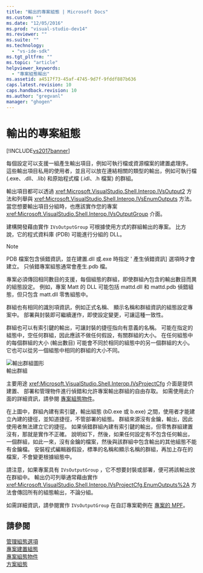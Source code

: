 ```yaml
---
title: "輸出的專案組態 | Microsoft Docs"
ms.custom: ""
ms.date: "12/05/2016"
ms.prod: "visual-studio-dev14"
ms.reviewer: ""
ms.suite: ""
ms.technology: 
  - "vs-ide-sdk"
ms.tgt_pltfrm: ""
ms.topic: "article"
helpviewer_keywords: 
  - "專案組態輸出"
ms.assetid: a4517f73-45af-4745-9d7f-9fddf887b636
caps.latest.revision: 10
caps.handback.revision: 10
ms.author: "gregvanl"
manager: "ghogen"
---
```

# 輸出的專案組態
[!INCLUDE[vs2017banner](../../code-quality/includes/vs2017banner.md)]

每個設定可以支援一組產生輸出項目，例如可執行檔或資源檔案的建置處理序。 這些輸出項目私用的使用者，並且可以放在連結相關的類型的輸出，例如可執行檔 \(.exe、.dll、.lib\) 和原始程式檔 \(.idl、.h 檔案\) 的群組。  
  
 輸出項目都可以透過 <xref:Microsoft.VisualStudio.Shell.Interop.IVsOutput2> 方法和列舉與 <xref:Microsoft.VisualStudio.Shell.Interop.IVsEnumOutputs> 方法。 當您想要輸出項目分組時，也應該實作您的專案 <xref:Microsoft.VisualStudio.Shell.Interop.IVsOutputGroup> 介面。  
  
 建構開發藉由實作 `IVsOutputGroup` 可根據使用方式的群組輸出的專案。 比方說，它的程式資料庫 \(PDB\) 可能進行分組的 DLL。  
  
> [!NOTE]
>  PDB 檔案包含偵錯資訊，並在建置.dll 或.exe 時指定 ' 產生偵錯資訊\] 選項時才會建立。 只偵錯專案組態通常會產生.pdb 檔。  
  
 專案必須傳回相同數目的支援，每個組態的群組，即使群組內包含的輸出數目而異的組態設定。 例如，專案 Matt 的 DLL 可能包括 mattd.dll 和 mattd.pdb 偵錯組態，但只包含 matt.dll 零售組態中。  
  
 群組也有相同的識別項資訊，例如正式名稱、 顯示名稱和群組資訊的組態設定專案中。 部署與封裝即可繼續運作，即使設定變更，可讓這種一致性。  
  
 群組也可以有索引鍵的輸出，可讓封裝的捷徑指向有意義的名稱。 可能在指定的組態中，空任何群組，因此應該不做任何假設，有關群組的大小。 在任何組態中的每個群組的大小 \(輸出數目\) 可能會不同於相同的組態中的另一個群組的大小。 它也可以從另一個組態中相同的群組的大小不同。  
  
 ![輸出群組圖形](../../extensibility/internals/media/vsoutputgroups.png "vsOutputGroups")  
輸出群組  
  
 主要用途 <xref:Microsoft.VisualStudio.Shell.Interop.IVsProjectCfg> 介面是提供建置、 部署和管理物件進行偵錯和允許專案輸出群組的自由存取。 如需使用此介面的詳細資訊，請參閱 [專案組態物件](../../extensibility/internals/project-configuration-object.md)。  
  
 在上圖中，群組內建有索引鍵，輸出組態 \(bD.exe 或 b.exe\) 之間，使用者才能建立內建的捷徑，並知道捷徑，不管部署的組態。 群組來源沒有金鑰，輸出，因此使用者無法建立它的捷徑。 如果偵錯群組內建有索引鍵的輸出，但零售群組建置沒有，那就是實作不正確。 說明如下，然後，如果任何設定有不包含任何輸出，一個群組，如此一來，沒有金鑰的檔案，然後與該群組中包含輸出的其他組態不能有金鑰檔。 安裝程式編輯器假設，標準的名稱和顯示名稱的群組，再加上存在的檔案，不會變更根據組態中。  
  
 請注意，如果專案具有 `IVsOutputGroup` ，它不想要封裝或部署，便可將該輸出放在群組中。 輸出仍可列舉通常藉由實作 <xref:Microsoft.VisualStudio.Shell.Interop.IVsProjectCfg.EnumOutputs%2A> 方法會傳回所有的組態輸出，不論分組。  
  
 如需詳細資訊，請參閱實作 `IVsOutputGroup` 在自訂專案範例在 [專案的 MPF](http://mpfproj12.codeplex.com)。  
  
## 請參閱  
 [管理組態選項](../../extensibility/internals/managing-configuration-options.md)   
 [專案建置組態](../../extensibility/internals/project-configuration-for-building.md)   
 [專案組態物件](../../extensibility/internals/project-configuration-object.md)   
 [方案組態](../../extensibility/internals/solution-configuration.md)